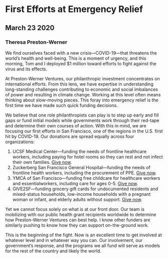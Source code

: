 # First Efforts at Emergency Relief
## March 23 2020
### Theresa Preston-Werner

We find ourselves faced with a new crisis—COVID-19—that threatens the world’s health and well-being. This is a moment of urgency, and this morning, Tom and I deployed $1 million toward efforts to fight against the virus and its effects.

At Preston-Werner Ventures, our philanthropic investment concentrates on international efforts. From this lens, we have expertise in understanding long-standing challenges contributing to economic and social imbalances of power and resulting in climate change. Working at this level often means thinking about slow-moving pieces. This foray into emergency relief is the first time we have made such quick funding decisions.

We believe that one role philanthropists can play is to step up early and fill gaps or fund initial models while governments work through their red-tape and determine their own courses of action. With this in mind, we are focusing our first efforts in San Francisco, one of the regions in the U.S. first hit by COVID-19. Our donations are spread equally across four organizations:

1. UCSF Medical Center—funding the needs of frontline healthcare workers, including paying for hotel rooms so they can rest and not infect their own families. [Give now](https://giving.ucsf.edu/coronavirus).
2. Zuckerberg San Francisco General Hospital—funding the needs of frontline health workers, including the procurement of PPE. [Give now](https://sfghf.org/).
3. YMCA of San Francisco—funding free childcare for healthcare workers and essentialworkers, including care for ages 0-5. [Give now](https://www.ymcasf.org/give/donate-now).
4. GIVE2SF—funding grocery gift cards for undocumented residents and mixed-status households, low-income households with a pregnant woman or infant, and elderly adults without support. [Give now](https://sf.gov/give-city-respond-covid-19).

Yet we cannot focus solely on what is at our front door. Our team is mobilizing with our public health grant recipients worldwide to determine how Preston-Werner Ventures can best help. I know other funders are similarly pushing to know how they can support on-the-ground work.

This is the beginning of the fight. Now is an excellent time to get involved at whatever level and in whatever way you can. Our involvement, our government’s response, and the programs we all fund will serve as models for the rest of the country and likely the world.

